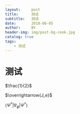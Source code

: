 ```yaml
---
layout:     post
title:      测试
subtitle:   测试
date:       2018-06-05
author:     BY
header-img: img/post-bg-cook.jpg
catalog: true
tags:
    - 测试
---
```


# 测试

$\frac{1}{2}$



$\overrightarrow{J_e}$



$\left  \langle \Psi^* \lvert \nabla_\phi \lvert \Psi^* \right \rangle$
